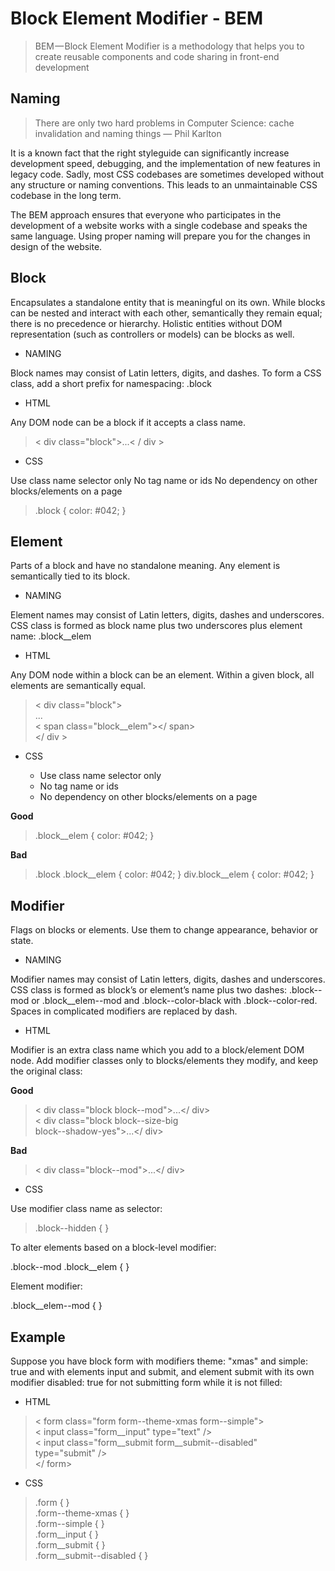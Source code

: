 # Block Element Modifier - BEM

> BEM — Block Element Modifier is a methodology that helps you to create reusable components and code sharing in front-end development

## Naming 

> There are only two hard problems in Computer Science: cache invalidation and naming things — Phil Karlton

It is a known fact that the right styleguide can significantly increase development speed, debugging, and the implementation of new features in legacy code. Sadly, most CSS codebases are sometimes developed without any structure or naming conventions. This leads to an unmaintainable CSS codebase in the long term.

The BEM approach ensures that everyone who participates in the development of a website works with a single codebase and speaks the same language. Using proper naming will prepare you for the changes in design of the website.

## Block

Encapsulates a standalone entity that is meaningful on its own. While blocks can be nested and interact with each other, semantically they remain equal; there is no precedence or hierarchy. Holistic entities without DOM representation (such as controllers or models) can be blocks as well.

 * NAMING

Block names may consist of Latin letters, digits, and dashes. To form a CSS class, add a short prefix for namespacing: .block

* HTML 

Any DOM node can be a block if it accepts a class name.

> < div class="block">...< / div >

* CSS

Use class name selector only
No tag name or ids
No dependency on other blocks/elements on a page

> .block { color: #042; }

## Element

Parts of a block and have no standalone meaning. Any element is semantically tied to its block.

 * NAMING

 Element names may consist of Latin letters, digits, dashes and underscores. CSS class is formed as block name plus two underscores plus element name: .block__elem

 * HTML 

 Any DOM node within a block can be an element. Within a given block, all elements are semantically equal.

 > < div class="block"> <br>
	  ... <br>
	  < span class="block__elem"></ span> <br>
	</ div >

  * CSS

    * Use class name selector only
    * No tag name or ids
    * No dependency on other blocks/elements on a page

  **Good**

  >.block__elem { color: #042; }

  **Bad**

  >.block .block__elem { color: #042; }
  div.block__elem { color: #042; }

  ## Modifier

  Flags on blocks or elements. Use them to change appearance, behavior or state.

  * NAMING

  Modifier names may consist of Latin letters, digits, dashes and underscores. CSS class is formed as block’s or element’s name plus two dashes: .block--mod or .block__elem--mod and .block--color-black with .block--color-red. Spaces in complicated modifiers are replaced by dash.

  * HTML
  
  Modifier is an extra class name which you add to a block/element DOM node. Add modifier classes only to blocks/elements they modify, and keep the original class:

  **Good**

  > < div class="block block--mod">...</ div> <br>
    < div class="block block--size-big <br>
    block--shadow-yes">...</ div>

  **Bad**

  > < div class="block--mod">...</ div> 

  * CSS

  Use modifier class name as selector:

  > .block--hidden { }

  To alter elements based on a block-level modifier:

  .block--mod .block__elem { }

  Element modifier:

  .block__elem--mod { }

  ## Example 

  Suppose you have block form with modifiers theme: "xmas" and simple: true and with elements input and submit, and element submit with its own modifier disabled: true for not submitting form while it is not filled:

  * HTML

  > < form class="form form--theme-xmas form--simple"> <br>
  < input class="form__input" type="text" /> <br>
  < input
    class="form__submit form__submit--disabled" <br>
    type="submit" /> <br>
</ form>

* CSS

> .form { } <br>
  .form--theme-xmas { } <br>
  .form--simple { } <br>
  .form__input { } <br>
  .form__submit { } <br>
  .form__submit--disabled { }
